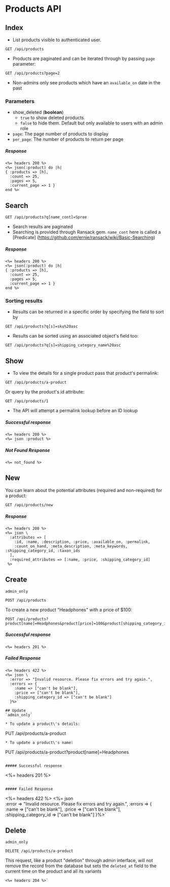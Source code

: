 # Products API

## Index
* List products visible to authenticated user.
```
GET /api/products
```
* Products are paginated and can be iterated through by passing `page` parameter:
```
GET /api/products?page=2
```
* Non-admins only see products which have an `available_on` date in the past

### Parameters
* show_deleted (**boolean**)
    * `true` to show deleted products
    * `false` to hide them. Default but only available to users with an admin role
* `page`: The page number of products to display
* `per_page`: The number of products to return per page

##### Response
```
<%= headers 200 %>
<%= json(:product) do |h|
{ :products => [h],
  :count => 25,
  :pages => 5,
  :current_page => 1 }
end %>
```

## Search
```
GET /api/products?q[name_cont]=Spree
```
* Search results are paginated
* Searching is provided through Ransack gem. `name_cont` here is called a [Predicate]
(https://github.com/ernie/ransack/wiki/Basic-Searching)

##### Response
```
<%= headers 200 %>
<%= json(:product) do |h|
{ :products => [h],
  :count => 25,
  :pages => 5,
  :current_page => 1 }
end %>
```

### Sorting results
* Results can be returned in a specific order by specifying the field to sort by
```
GET /api/products?q[s]=sku%20asc
```
* Results can be sorted using an associated object's field too:
```
GET /api/products?q[s]=shipping_category_name%20asc
```

## Show
* To view the details for a single product pass that product\'s permalink:
```
GET /api/products/a-product
```
Or query by the product\'s id attribute:
```
GET /api/products/1
```
* The API will attempt a permalink lookup before an ID lookup

##### Successful response
```
<%= headers 200 %>
<%= json :product %>
```

##### Not Found Response
```
<%= not_found %>
```

## New
You can learn about the potential attributes (required and non-required) for a product:
```
GET /api/products/new
```

##### Response
```
<%= headers 200 %>
<%= json \
  :attributes => [
    :id, :name, :description, :price, :available_on, :permalink,
    :count_on_hand, :meta_description, :meta_keywords, :shipping_category_id, :taxon_ids
  ],
  :required_attributes => [:name, :price, :shipping_category_id]
 %>
```

## Create
`admin_only`
```
POST /api/products
```
To create a new product \"Headphones\" with a price of $100:
```
POST /api/products?product[name]=Headphones&product[price]=100&product[shipping_category_id]=1
```

##### Successful response
```
<%= headers 201 %>
```

##### Failed Response
```
<%= headers 422 %>
<%= json \
  :error => "Invalid resource. Please fix errors and try again.",
  :errors => {
    :name => ["can't be blank"],
    :price => ["can't be blank"],
    :shipping_category_id => ["can't be blank"]
  }%>`

## Update
`admin_only`

* To update a product\'s details:
```
PUT /api/products/a-product
```
* To update a product\'s name:
```
PUT /api/products/a-product?product[name]=Headphones
```

##### Successful response
```
<%= headers 201 %>
```

##### Failed Response
```
<%= headers 422 %>
<%= json \
  :error => "Invalid resource. Please fix errors and try again.",
  :errors => {
    :name => ["can't be blank"],
    :price => ["can't be blank"],
    :shipping_category_id => ["can't be blank"]
  }%>`

## Delete
`admin_only`
```
DELETE /api/products/a-product
```
This request, like a product \"deletion\" through admin interface, will not remove the record from
the database but sets the `deleted_at` field to the current time on the product and all its variants
```
<%= headers 204 %>`

